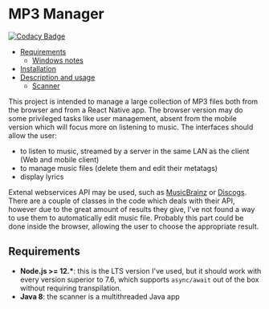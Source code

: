 # MP3 Manager

[![Codacy Badge](https://api.codacy.com/project/badge/Grade/df633fac03554e5a98540824373cd3a8)](https://www.codacy.com/app/chrisvoo/mp3manager?utm_source=github.com&amp;utm_medium=referral&amp;utm_content=chrisvoo/mp3manager&amp;utm_campaign=Badge_Grade)
<!-- [![Build Status](https://travis-ci.com/chrisvoo/mp3manager.svg?branch=master)](https://travis-ci.com/chrisvoo/mp3manager) -->

- [Requirements](#requirements)
  - [Windows notes](#windows-notes)
- [Installation](#installation)
- [Description and usage](#description-and-usage)
  - [Scanner](#scanner)

This project is intended to manage a large collection of MP3 files both from the browser and from a React Native app. The browser version may do some privileged tasks like user management, absent from the mobile version which will focus more on listening to music.
The interfaces should allow the user:

- to listen to music, streamed by a server in the same LAN as the client (Web and mobile client)
- to manage music files (delete them and edit their metatags)
- display lyrics

Extenal webservices API may be used, such as [MusicBrainz](https://musicbrainz.org/) or [Discogs](https://www.discogs.com/). There are a couple of classes in the code which deals with their API, however due to the great amount of results they give, I've not found a way to use them to automatically edit music file. Probably this part could be done inside the browser, allowing the user to choose the appropriate result.

## Requirements

- __Node.js >= 12.*__: this is the LTS version I've used, but it should work with every version superior to 7.6, which supports `async/await` out of the box without requiring transpilation.
- __Java 8__: the scanner is a multithreaded Java app
